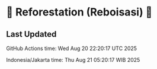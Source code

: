 
# 🌳 Reforestation (Reboisasi) 🌲

## Last Updated

GitHub Actions time: Wed Aug 20 22:20:17 UTC 2025

Indonesia/Jakarta time: Thu Aug 21 05:20:17 WIB 2025
